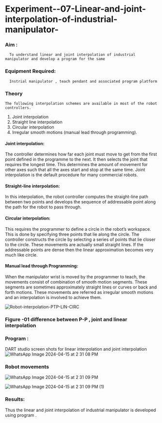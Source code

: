 # Experiment--07-Linear-and-joint-interpolation-of-industrial-manipulator-

### Aim :
      To understand linear and joint interpolation of industrial manipulator and develop a program for the same 
      
### Equipment Required: 
      Instrial manipulator , teach pendant and associated program platform 
      
### Theory 
    The following interpolation schemes are available in most of the robot controllers.
1. Joint interpolation
2. Straight line interpolation
3. Circular interpolation
4. Irregular smooth motions (manual lead through programming).
#### Joint interpolation: 
The controller determines how far each joint must move to get from the first point defined in the programme to the next. It then selects the joint that
requires the longest time. This determines the amount of movement for other axes such that all the axes start and stop at the same time. Joint interpolation is the default procedure for many commercial robots.

#### Straight-line interpolation: 
In this interpolation, the robot controller computes the straight-line path between two points and develops the sequence of addressable point along the path for the robot to pass through.

#### Circular interpolation: 
This requires the programmer to define a circle in the
robot’s workspace. This is done by specifying three points that lie along the circle. The controller constructs the circle by selecting a series of points that lie closer to the circle. These movements are actually small straight lines. If the addressable points are dense then the linear approximation becomes very much like circle.


#### Manual lead through Programming: 
When the manipulator wrist is moved by the programmer to teach, the movements consist of combination of smooth motion segments. These segments are sometimes approximately straight lines or curves or back and forth motions. These movements are referred as irregular smooth motions and an interpolation is involved to achieve them.




![Robot-interpolation-PTP-LIN-CIRC](https://user-images.githubusercontent.com/36288975/201615171-d0886aaa-8220-4b0c-8a1d-3d8a5c69c76a.png)

### Figure -01 difference between P-P , joint and linear interpolation 


### Program : 
DART studio screen shots for linear interpolation and joint interpolation 
![WhatsApp Image 2024-04-15 at 2 31 08 PM](https://github.com/Vaish-1011/Experiment--07-Linear-and-joint-interpolation-of-industrial-manipulator-/assets/135130074/6290beaf-55a1-4865-8888-e3fda8f39373)

### Robot movements 

![WhatsApp Image 2024-04-15 at 2 31 09 PM](https://github.com/Vaish-1011/Experiment--07-Linear-and-joint-interpolation-of-industrial-manipulator-/assets/135130074/ec643bef-2d7f-4b09-ae76-e16f7dca6c1d)

![WhatsApp Image 2024-04-15 at 2 31 09 PM (1)](https://github.com/Vaish-1011/Experiment--07-Linear-and-joint-interpolation-of-industrial-manipulator-/assets/135130074/647b0eb2-a9fa-407f-a057-f9f9861d691f)


### Results:  
 Thus the linear and joint interpolation of industrial manipulator is developed using program .
